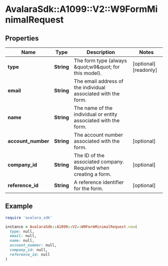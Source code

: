 # AvalaraSdk::A1099::V2::W9FormMinimalRequest

## Properties

| Name | Type | Description | Notes |
| ---- | ---- | ----------- | ----- |
| **type** | **String** | The form type (always \&quot;w9\&quot; for this model). | [optional][readonly] |
| **email** | **String** | The email address of the individual associated with the form. |  |
| **name** | **String** | The name of the individual or entity associated with the form. |  |
| **account_number** | **String** | The account number associated with the form. | [optional] |
| **company_id** | **String** | The ID of the associated company. Required when creating a form. | [optional] |
| **reference_id** | **String** | A reference identifier for the form. | [optional] |

## Example

```ruby
require 'avalara_sdk'

instance = AvalaraSdk::A1099::V2::W9FormMinimalRequest.new(
  type: null,
  email: null,
  name: null,
  account_number: null,
  company_id: null,
  reference_id: null
)
```

